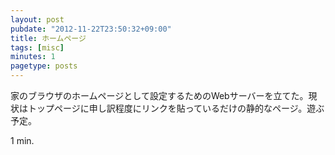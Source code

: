 ```yaml
---
layout: post
pubdate: "2012-11-22T23:50:32+09:00"
title: ホームページ
tags: [misc]
minutes: 1
pagetype: posts
---
```

家のブラウザのホームページとして設定するためのWebサーバーを立てた。現状はトップページに申し訳程度にリンクを貼っているだけの静的なページ。遊ぶ予定。

1 min.
